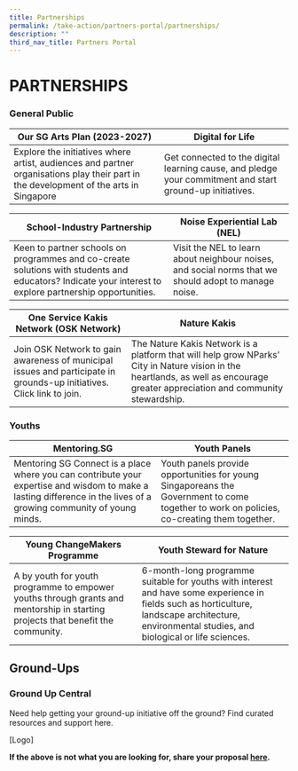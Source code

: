 ```yaml
---
title: Partnerships
permalink: /take-action/partners-portal/partnerships/
description: ""
third_nav_title: Partners Portal
---
```

# PARTNERSHIPS


### General Public

| Our SG Arts Plan (2023-2027) | Digital for Life |
| --- | - | 
| Explore the initiatives where artist, audiences and partner organisations play their part in the development of the arts in Singapore | Get connected to the digital learning cause, and pledge your commitment and start ground-up initiatives.| 

| School-Industry Partnership | Noise Experiential Lab (NEL) |
| --- | - | 
| Keen to partner schools on programmes and co-create solutions with students and educators? Indicate your interest to explore partnership opportunities. | Visit the NEL to learn about neighbour noises, and social norms that we should adopt to manage noise.| 

| One Service Kakis Network (OSK Network) | Nature Kakis |
| --- | - | 
| Join OSK Network to gain awareness of municipal issues and participate in grounds-up initiatives. Click link to join. | The Nature Kakis Network is a platform that will help grow NParks’ City in Nature vision in the heartlands, as well as encourage greater appreciation and community stewardship.| 

### Youths

| Mentoring.SG | Youth Panels |
| -------- | -------- | 
|Mentoring SG Connect is a place where you can contribute your expertise and wisdom to make a lasting difference in the lives of a growing community of young minds.| Youth panels provide opportunities for young Singaporeans the Government to come together to work on policies, co-creating them together.     | 

| Young ChangeMakers Programme | Youth Steward for Nature|
| -------- | -------- | 
|A by youth for youth programme to empower youths through grants and mentorship in starting projects that benefit the community.|  6-month-long programme suitable for youths with interest and have some experience in fields such as horticulture, landscape architecture, environmental studies, and biological or life sciences.   | 

## Ground-Ups

### Ground Up Central
Need help getting your ground-up initiative off the ground? Find curated resources and support here.

[Logo]

**If the above is not what you are looking for, share your proposal [here](https://go.gov.sg/sgpostageform).**